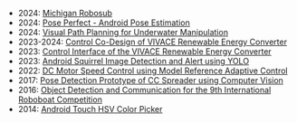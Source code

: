 - 2024: [Michigan Robosub](./projects/mrobosub.md)
- 2024: [Pose Perfect - Android Pose Estimation](./projects/pose_kalman.md)
- 2024: [Visual Path Planning for Underwater Manipulation](./projects/path_planning.md)
- 2023-2024: [Control Co-Design of VIVACE Renewable Energy Converter](./projects/vivace_ccd.md)
- 2023: [Control Interface of the VIVACE Renewable Energy Converter](./projects/vivace_gui.md)
- 2023: [Android Squirrel Image Detection and Alert using YOLO](./projects/squirrel_detection.md)
- 2022: [DC Motor Speed Control using Model Reference Adaptive Control](./projects/dcmotor_mrac.md)
- 2017: [Pose Detection Prototype of CC Spreader using Computer Vision](./projects/spreader_pose.md)
- 2016: [Object Detection and Communication for the 9th International Roboboat Competition](./projects/barunastra_roboboat.md)
- 2014: [Android Touch HSV Color Picker](./projects/hsv_picker.md)

